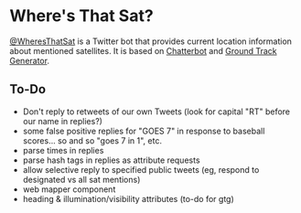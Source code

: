 Where's That Sat?
=================

[@WheresThatSat](https://twitter.com/#!/wheresthatsat) is a Twitter bot that provides current location information about mentioned satellites. It is based on [Chatterbot](http://muffinlabs.com/chatterbot.html) and [Ground Track Generator](https://github.com/anoved/Ground-Track-Generator).

To-Do
-----

- Don't reply to retweets of our own Tweets (look for capital "RT" before our name in replies?)
- some false positive replies for "GOES 7" in response to baseball scores... so and so "goes 7 in 1", etc.
- parse times in replies
- parse hash tags in replies as attribute requests
- allow selective reply to specified public tweets (eg, respond to designated vs all sat mentions)
- web mapper component
- heading & illumination/visibility attributes (to-do for gtg)
